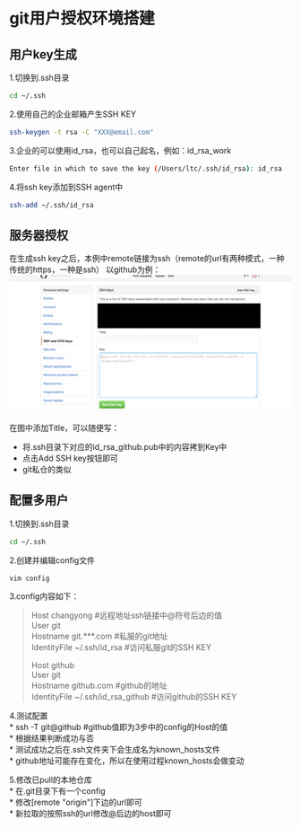 # git用户授权环境搭建

## 用户key生成

1.切换到.ssh目录   
``` bash
cd ~/.ssh
```

2.使用自己的企业邮箱产生SSH KEY   
``` bash
ssh-keygen -t rsa -C "XXX@email.com"
```

3.企业的可以使用id_rsa，也可以自己起名，例如：id_rsa_work    
``` bash
Enter file in which to save the key (/Users/ltc/.ssh/id_rsa): id_rsa
```

4.将ssh key添加到SSH agent中
``` bash
ssh-add ~/.ssh/id_rsa
```

## 服务器授权
在生成ssh key之后，本例中remote链接为ssh（remote的url有两种模式，一种传统的https，一种是ssh）
以github为例：
![](./images/ssh-key.png)

在图中添加Title，可以随便写： 
* 将.ssh目录下对应的id_rsa_github.pub中的内容拷到Key中
* 点击Add SSH key按钮即可
* git私仓的类似

## 配置多用户

1.切换到.ssh目录
``` bash
cd ~/.ssh
```

2.创建并编辑config文件
``` bash
vim config
```

3.config内容如下：
> Host changyong	#远程地址ssh链接中@符号后边的值   
> User git   
> Hostname git.***.com  #私服的git地址   
> IdentityFile ~/.ssh/id_rsa  #访问私服git的SSH KEY   
>    
> Host github   
> User git    
> Hostname github.com #github的地址   
> IdentityFile ~/.ssh/id_rsa_github  #访问github的SSH KEY   

4.测试配置   
	* ssh -T git@github	#github值即为3步中的config的Host的值   
	* 根据结果判断成功与否   
	* 测试成功之后在.ssh文件夹下会生成名为known_hosts文件   
	* github地址可能存在变化，所以在使用过程known_hosts会做变动   
	
5.修改已pull的本地仓库   
	* 在.git目录下有一个config   
	* 修改[remote "origin"]下边的url即可   
	* 新拉取的按照ssh的url修改@后边的host即可   



